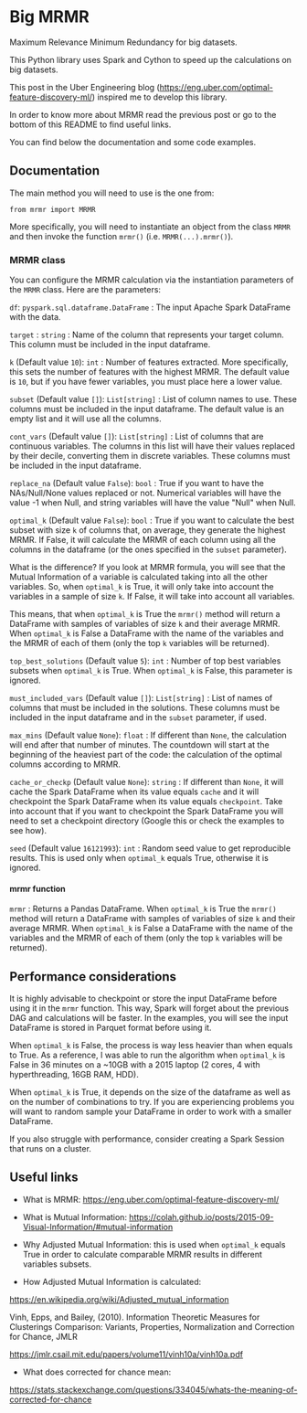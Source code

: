 # Big MRMR

Maximum Relevance Minimum Redundancy for big datasets.

This Python library uses Spark and Cython to speed up the calculations on big datasets.

This post in the Uber Engineering blog (https://eng.uber.com/optimal-feature-discovery-ml/) inspired me to develop this library.

In order to know more about MRMR read the previous post or go to the bottom of this README to find useful links.

You can find below the documentation and some code examples.

## Documentation

The main method you will need to use is the one from:

`from mrmr import MRMR`

More specifically, you will need to instantiate an object from the class `MRMR` and then invoke the function `mrmr()` (i.e. `MRMR(...).mrmr()`).


### MRMR class

You can configure the MRMR calculation via the instantiation parameters of the `MRMR` class. Here are the parameters:

`df`: `pyspark.sql.dataframe.DataFrame` : The input Apache Spark DataFrame with the data.

`target` : `string` : Name of the column that represents your target column. This column must be included in the input dataframe.

`k` (Default value `10`): `int` : Number of features extracted. More specifically, this sets the number of features with the highest MRMR. The default value is `10`, but if you have fewer variables, you must place here a lower value.

`subset` (Default value `[]`): `List[string]` : List of column names to use. These columns must be included in the input dataframe. The default value is an empty list and it will use all the columns.

`cont_vars` (Default value `[]`): `List[string]` : List of columns that are continuous variables. The columns in this list will have their values replaced by their decile, converting them in discrete variables. These columns must be included in the input dataframe.

`replace_na` (Default value `False`): `bool` : True if you want to have the NAs/Null/None values replaced or not. Numerical variables will have the value -1 when Null, and string variables will have the value "Null" when Null.

`optimal_k` (Default value `False`): `bool` : True if you want to calculate the best subset with size `k` of columns that, on average, they generate the highest MRMR. If False, it will calculate the MRMR of each column using all the columns in the dataframe (or the ones specified in the `subset` parameter).

What is the difference? If you look at MRMR formula, you will see that the Mutual Information of a variable is calculated taking into all the other variables. So, when `optimal_k` is True, it will only take into account the variables in a sample of size `k`. If False, it will take into account all variables.

This means, that when `optimal_k` is True the `mrmr()` method will return a DataFrame with samples of variables of size `k` and their average MRMR. When `optimal_k` is False a DataFrame with the name of the variables and the MRMR of each of them (only the top `k` variables will be returned).

`top_best_solutions` (Default value `5`): `int` : Number of top best variables subsets when `optimal_k` is True. When `optimal_k` is False, this parameter is ignored.

`must_included_vars` (Default value `[]`): `List[string]` : List of names of columns that must be included in the solutions. These columns must be included in the input dataframe and in the `subset` parameter, if used.

`max_mins` (Default value `None`): `float` : If different than `None`, the calculation will end after that number of minutes. The countdown will start at the beginning of the heaviest part of the code: the calculation of the optimal columns according to MRMR.

`cache_or_checkp` (Default value `None`): `string` : If different than `None`, it will cache the Spark DataFrame when its value equals `cache` and it will checkpoint the Spark DataFrame when its value equals `checkpoint`. Take into account that if you want to checkpoint the Spark DataFrame you will need to set a checkpoint directory (Google this or check the examples to see how).

`seed` (Default value `16121993`): `int` : Random seed value to get reproducible results. This is used only when `optimal_k` equals True, otherwise it is ignored.

#### mrmr function

`mrmr` : Returns a Pandas DataFrame. When `optimal_k` is True the `mrmr()` method will return a DataFrame with samples of variables of size `k` and their average MRMR. When `optimal_k` is False a DataFrame with the name of the variables and the MRMR of each of them (only the top `k` variables will be returned).

## Performance considerations

It is highly advisable to checkpoint or store the input DataFrame before using it in the `mrmr` function. This way, Spark will forget about the previous DAG and calculations will be faster. In the examples, you will see the input DataFrame is stored in Parquet format before using it. 

When `optimal_k` is False, the process is way less heavier than when equals to True. As a reference, I was able to run the algorithm when `optimal_k` is False in 36 minutes on a ~10GB with a 2015 laptop (2 cores, 4 with hyperthreading, 16GB RAM, HDD). 

When `optimal_k` is True, it depends on the size of the dataframe as well as on the number of combinations to try. If you are experiencing problems you will want to random sample your DataFrame in order to work with a smaller DataFrame. 

If you also struggle with performance, consider creating a Spark Session that runs on a cluster.

## Useful links

- What is MRMR: https://eng.uber.com/optimal-feature-discovery-ml/

- What is Mutual Information: https://colah.github.io/posts/2015-09-Visual-Information/#mutual-information

- Why Adjusted Mutual Information: this is used when `optimal_k` equals True in order to calculate comparable MRMR results in different variables subsets.

- How Adjusted Mutual Information is calculated:

https://en.wikipedia.org/wiki/Adjusted_mutual_information

Vinh, Epps, and Bailey, (2010). Information Theoretic Measures for Clusterings Comparison: Variants, Properties, Normalization and Correction for Chance, JMLR

https://jmlr.csail.mit.edu/papers/volume11/vinh10a/vinh10a.pdf

- What does corrected for chance mean: 

https://stats.stackexchange.com/questions/334045/whats-the-meaning-of-corrected-for-chance

